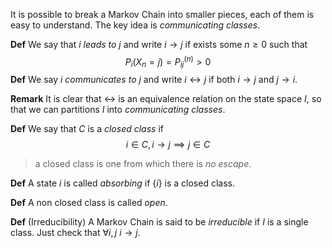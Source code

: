 It is possible to break a Markov Chain into smaller pieces, each of them is easy to understand. The key idea is _communicating classes_.


**Def** We say that $i$ _leads to_ $j$ and write $i\to j$ if exists some $n\geq 0$ such that
$$
P_i(X_n = j) = P_{ij}^{(n)}> 0
$$
**Def** We say $i$ _communicates to_ $j$ and write $i\leftrightarrow j$  if both $i\to j$ and $j\to i$.

**Remark** It is clear that $\leftrightarrow$ is an equivalence relation on the state space $I$, so that we can partitions $I$ into _communicating classes_.

**Def** We say that $C$ is a _closed class_ if
$$
i \in C, \, i \to j \implies j \in C
$$
> a closed class is one from which there is _no escape_.

**Def** A state $i$ is called _absorbing_ if $\{i\}$ is a closed class.

**Def** A non closed class is called _open_. 


**Def** (Irreducibility) A Markov Chain is said to be _irreducible_ if $I$ is a single class. Just check that $\forall i,j$ $i \to j$.
